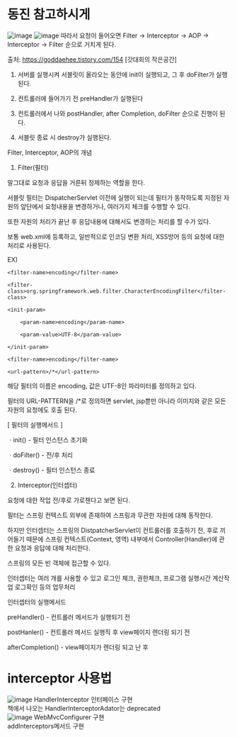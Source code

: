 # 동진 참고하시게

![image](https://user-images.githubusercontent.com/67637716/154502123-bb8ddb98-2f22-41f4-af61-587c0e7a98d2.png)
![image](https://user-images.githubusercontent.com/67637716/154502169-e567181b-a9c2-4cb9-8779-f66cd4e52fc0.png)
따라서 요청이 들어오면 Filter → Interceptor → AOP → Interceptor → Filter 순으로 거치게 된다.

출처: https://goddaehee.tistory.com/154 [갓대희의 작은공간]


1. 서버를 실행시켜 서블릿이 올라오는 동안에 init이 실행되고, 그 후 doFilter가 실행된다. 

2. 컨트롤러에 들어가기 전 preHandler가 실행된다

3. 컨트롤러에서 나와 postHandler, after Completion, doFilter 순으로 진행이 된다.

4. 서블릿 종료 시 destroy가 실행된다.





Filter, Interceptor, AOP의 개념

1.  Filter(필터)

말그대로 요청과 응답을 거른뒤 정제하는 역할을 한다.



서블릿 필터는 DispatcherServlet 이전에 실행이 되는데 필터가 동작하도록 지정된 자원의 앞단에서 요청내용을 변경하거나,  여러가지 체크를 수행할 수 있다.



또한 자원의 처리가 끝난 후 응답내용에 대해서도 변경하는 처리를 할 수가 있다.

보통 web.xml에 등록하고, 일반적으로 인코딩 변환 처리, XSS방어 등의 요청에 대한 처리로 사용된다.





EX)

<!-- 한글 처리를 위한 인코딩 필터 -->

<filter>

    <filter-name>encoding</filter-name>

    <filter-class>org.springframework.web.filter.CharacterEncodingFilter</filter-class>

    <init-param>

        <param-name>encoding</param-name>

        <param-value>UTF-8</param-value>

    </init-param>

</filter>

<filter-mapping>

    <filter-name>encoding</filter-name>

    <url-pattern>/*</url-pattern>

</filter-mapping>



해당 필터의 이름은 encoding, 값은 UTF-8인 파라미터를 정의하고 있다. 

필터의 URL-PATTERN을 /*로 정의하면 servlet, jsp뿐만 아니라 이미지와 같은 모든 자원의 요청에도 호출 된다.



[ 필터의 실행메서드 ]

ㆍinit() - 필터 인스턴스 초기화

ㆍdoFilter() - 전/후 처리

ㆍdestroy() - 필터 인스턴스 종료





2. Interceptor(인터셉터)



요청에 대한 작업 전/후로 가로챈다고 보면 된다.



필터는 스프링 컨텍스트 외부에 존재하여 스프링과 무관한 자원에 대해 동작한다. 

하지만 인터셉터는 스프링의 DistpatcherServlet이 컨트롤러를 호출하기 전, 후로 끼어들기 때문에 스프링 컨텍스트(Context, 영역) 내부에서 Controller(Handler)에 관한 요청과 응답에 대해 처리한다.



스프링의 모든 빈 객체에 접근할 수 있다.



인터셉터는 여러 개를 사용할 수 있고 로그인 체크, 권한체크, 프로그램 실행시간 계산작업 로그확인 등의 업무처리



인터셉터의 실행메서드

preHandler() - 컨트롤러 메서드가 실행되기 전

postHanler() - 컨트롤러 메서드 실행직 후 view페이지 렌더링 되기 전

afterCompletion() - view페이지가 렌더링 되고 난 후









# interceptor 사용법
![image](https://user-images.githubusercontent.com/67637716/154502373-64178ad5-e26e-450e-ad23-19fdd882cd2a.png)
HandlerInterceptor 인터페이스 구현  
책에서 나오는 HandlerInterceptorAdator는 deprecated  
![image](https://user-images.githubusercontent.com/67637716/154502538-ccb8961d-30f9-41a0-9644-6b1cbfefeb12.png)
WebMvcConfigurer 구현  
addInterceptors메서드 구현  



